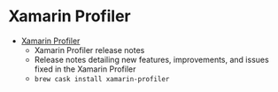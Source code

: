 # Xamarin Profiler
- [Xamarin Profiler](https://developer.xamarin.com/releases/profiler/)
  -  Xamarin Profiler release notes
  - Release notes detailing new features, improvements, and issues fixed in the Xamarin Profiler
  - `brew cask install xamarin-profiler`
